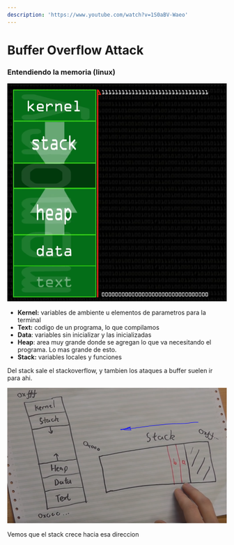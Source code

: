 ```yaml
---
description: 'https://www.youtube.com/watch?v=1S0aBV-Waeo'
---
```


# Buffer Overflow Attack

### Entendiendo la memoria \(linux\)

![](../../.gitbook/assets/imagen%20%28376%29.png)

* **Kernel:** variables de ambiente u elementos de parametros para la terminal
* **Text:** codigo de un programa, lo que compilamos
* **Data**: variables sin inicializar y las inicializadas
* **Heap**: area muy grande donde se agregan lo que va necesitando el programa. Lo mas grande de esto.
* **Stack:** variables locales y funciones

Del stack sale el stackoverflow, y tambien los ataques a buffer suelen ir para ahi.

![](../../.gitbook/assets/imagen%20%28366%29.png)

Vemos que el stack crece hacia esa direccion



